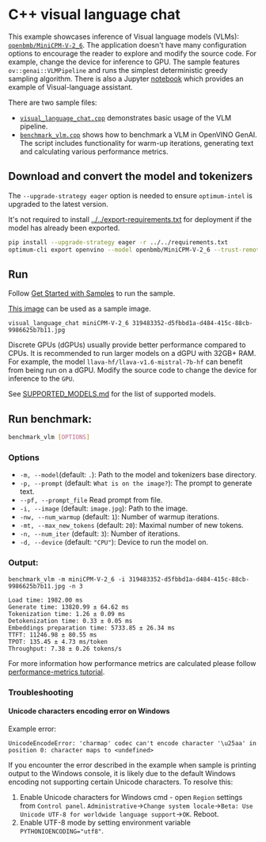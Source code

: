 # C++ visual language chat

This example showcases inference of Visual language models (VLMs): [`openbmb/MiniCPM-V-2_6`](https://huggingface.co/openbmb/MiniCPM-V-2_6). The application doesn't have many configuration options to encourage the reader to explore and modify the source code. For example, change the device for inference to GPU. The sample features `ov::genai::VLMPipeline` and runs the simplest deterministic greedy sampling algorithm. There is also a Jupyter [notebook](https://github.com/openvinotoolkit/openvino_notebooks/tree/latest/notebooks/minicpm-v-multimodal-chatbot) which provides an example of Visual-language assistant.


There are two sample files:
 - [`visual_language_chat.cpp`](./visual_language_chat.cpp) demonstrates basic usage of the VLM pipeline.
 - [`benchmark_vlm.cpp`](./benchmark_vlm.cpp) shows how to benchmark a VLM in OpenVINO GenAI. The script includes functionality for warm-up iterations, generating text and calculating various performance metrics.


## Download and convert the model and tokenizers

The `--upgrade-strategy eager` option is needed to ensure `optimum-intel` is upgraded to the latest version.

It's not required to install [../../export-requirements.txt](../../export-requirements.txt) for deployment if the model has already been exported.

```sh
pip install --upgrade-strategy eager -r ../../requirements.txt
optimum-cli export openvino --model openbmb/MiniCPM-V-2_6 --trust-remote-code MiniCPM-V-2_6
```

## Run

Follow [Get Started with Samples](https://docs.openvino.ai/2025/get-started/learn-openvino/openvino-samples/get-started-demos.html) to run the sample.

[This image](https://github.com/openvinotoolkit/openvino_notebooks/assets/29454499/d5fbbd1a-d484-415c-88cb-9986625b7b11) can be used as a sample image.

`visual_language_chat miniCPM-V-2_6 319483352-d5fbbd1a-d484-415c-88cb-9986625b7b11.jpg`

Discrete GPUs (dGPUs) usually provide better performance compared to CPUs. It is recommended to run larger models on a dGPU with 32GB+ RAM. For example, the model `llava-hf/llava-v1.6-mistral-7b-hf` can benefit from being run on a dGPU. Modify the source code to change the device for inference to the `GPU`.

See [SUPPORTED_MODELS.md](../../../SUPPORTED_MODELS.md#visual-language-models) for the list of supported models.

## Run benchmark:

```sh
benchmark_vlm [OPTIONS]
```

### Options

- `-m, --model`(default: `.`): Path to the model and tokenizers base directory.
- `-p, --prompt` (default: `What is on the image?`): The prompt to generate text.
- `--pf, --prompt_file` Read prompt from file.
- `-i, --image` (default: `image.jpg`): Path to the image.
- `-nw, --num_warmup` (default: `1`): Number of warmup iterations.
- `-mt, --max_new_tokens` (default: `20`): Maximal number of new tokens.
- `-n, --num_iter` (default: `3`): Number of iterations.
- `-d, --device` (default: `"CPU"`): Device to run the model on.

### Output:

```
benchmark_vlm -m miniCPM-V-2_6 -i 319483352-d5fbbd1a-d484-415c-88cb-9986625b7b11.jpg -n 3
```

```
Load time: 1982.00 ms
Generate time: 13820.99 ± 64.62 ms
Tokenization time: 1.26 ± 0.09 ms
Detokenization time: 0.33 ± 0.05 ms
Embeddings preparation time: 5733.85 ± 26.34 ms
TTFT: 11246.98 ± 80.55 ms
TPOT: 135.45 ± 4.73 ms/token 
Throughput: 7.38 ± 0.26 tokens/s
```

For more information how performance metrics are calculated please follow [performance-metrics tutorial](../../../src/README.md#performance-metrics).

### Troubleshooting

#### Unicode characters encoding error on Windows

Example error:
```
UnicodeEncodeError: 'charmap' codec can't encode character '\u25aa' in position 0: character maps to <undefined>
```

If you encounter the error described in the example when sample is printing output to the Windows console, it is likely due to the default Windows encoding not supporting certain Unicode characters. To resolve this:
1. Enable Unicode characters for Windows cmd - open `Region` settings from `Control panel`. `Administrative`->`Change system locale`->`Beta: Use Unicode UTF-8 for worldwide language support`->`OK`. Reboot.
2. Enable UTF-8 mode by setting environment variable `PYTHONIOENCODING="utf8"`.
